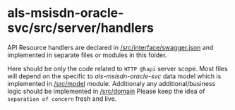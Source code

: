 # als-msisdn-oracle-svc/src/server/handlers

API Resource handlers are declared in [/src/interface/swagger.json](../../interface/swagger.json)
and implemented in separate files or modules in this folder.

Here should be only the code related to `HTTP @hapi` server scope.
Most files will depend on the specific to _als-msisdn-oracle-svc_ data model which is implemented in [/src/model](../../model/README.md) module. Additionaly any additional/business logic should be implemented in [/src/domain](../../domain/)
Please keep the idea of `separation of concern` fresh and live.
